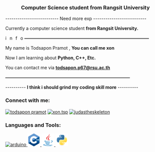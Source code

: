 <h3 align="center">Computer Science student from Rangsit University</h3>
<img src="https://media.tenor.com/A5Et7O9VOAoAAAAM/sleeping-standing-napping.gif" width="450px" align="right" alt="">
 -------------------------- Need more exp --------------------------

 Currently a computer science student **from Rangsit University.**


 i⠀n⠀f⠀o **————————————————————————————**


 My name is Todsapon Pramot , **You can call me xon**


 Now I am learning about **Python, C++, Etc.**


 You can contact me via **todsapon.p67@rsu.ac.th**

**————————————————————————————**

 ---------- **I think i should grind my coding skill more** ----------


<h3 align="left">Connect with me:</h3>
<p align="left">
<a href="https://fb.com/todsapon pramot" target="blank"><img align="center" src="https://raw.githubusercontent.com/rahuldkjain/github-profile-readme-generator/master/src/images/icons/Social/facebook.svg" alt="todsapon pramot" height="30" width="40" /></a>
<a href="https://instagram.com/xon.tsp" target="blank"><img align="center" src="https://raw.githubusercontent.com/rahuldkjain/github-profile-readme-generator/master/src/images/icons/Social/instagram.svg" alt="xon.tsp" height="30" width="40" /></a>
<a href="https://discord.gg/judastheskeleton" target="blank"><img align="center" src="https://raw.githubusercontent.com/rahuldkjain/github-profile-readme-generator/master/src/images/icons/Social/discord.svg" alt="judastheskeleton" height="30" width="40" /></a>
</p>
<h3 align="left">Languages and Tools:</h3>
<p align="left"> <a href="https://www.arduino.cc/" target="_blank" rel="noreferrer"> <img src="https://cdn.worldvectorlogo.com/logos/arduino-1.svg" alt="arduino" width="40" height="40"/> </a> <a href="https://www.w3schools.com/cpp/" target="_blank" rel="noreferrer"> <img src="https://raw.githubusercontent.com/devicons/devicon/master/icons/cplusplus/cplusplus-original.svg" alt="cplusplus" width="40" height="40"/> </a> <a href="https://www.java.com" target="_blank" rel="noreferrer"> <img src="https://raw.githubusercontent.com/devicons/devicon/master/icons/java/java-original.svg" alt="java" width="40" height="40"/> </a> <a href="https://www.python.org" target="_blank" rel="noreferrer"> <img src="https://raw.githubusercontent.com/devicons/devicon/master/icons/python/python-original.svg" alt="python" width="40" height="40"/> </a> </p>
